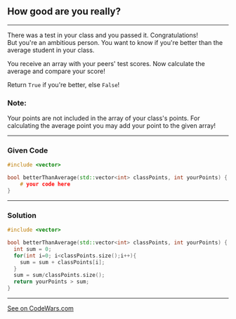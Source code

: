 ## How good are you really?
---
There was a test in your class and you passed it. Congratulations!\
But you're an ambitious person. You want to know if you're better than the average student in your class.

You receive an array with your peers' test scores. Now calculate the average and compare your score!

Return `True` if you're better, else `False`!

### Note:

Your points are not included in the array of your class's points. For calculating the average point you may add your point to the given array!

---
### Given Code

```c++
#include <vector>

bool betterThanAverage(std::vector<int> classPoints, int yourPoints) {
    # your code here
}
```

---

### Solution

```c++
#include <vector>

bool betterThanAverage(std::vector<int> classPoints, int yourPoints) {
  int sum = 0;
  for(int i=0; i<classPoints.size();i++){
    sum = sum + classPoints[i];
  }
  sum = sum/classPoints.size();
  return yourPoints > sum;
}
```

---
[See on CodeWars.com](https://www.codewars.com/kata/5601409514fc93442500010b)